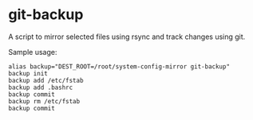git-backup
==========

A script to mirror selected files using rsync and track changes using git.

Sample usage:

    alias backup="DEST_ROOT=/root/system-config-mirror git-backup"
    backup init
    backup add /etc/fstab
    backup add .bashrc
    backup commit
    backup rm /etc/fstab
    backup commit
